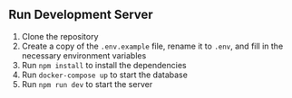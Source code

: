 ## Run Development Server

1. Clone the repository
2. Create a copy of the `.env.example` file, rename it to `.env`, and fill in the necessary environment variables
3. Run `npm install` to install the dependencies
4. Run `docker-compose up` to start the database
5. Run `npm run dev` to start the server
